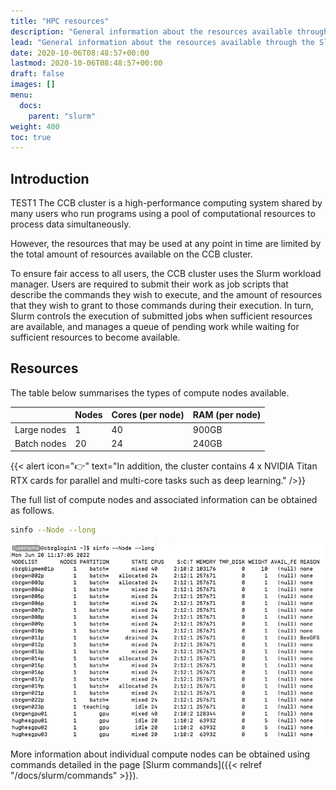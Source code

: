 ```yaml
---
title: "HPC resources"
description: "General information about the resources available through the Slurm workload management system on the CCB cluster."
lead: "General information about the resources available through the Slurm workload management system on the CCB cluster."
date: 2020-10-06T08:48:57+00:00
lastmod: 2020-10-06T08:48:57+00:00
draft: false
images: []
menu:
  docs:
    parent: "slurm"
weight: 400
toc: true
---
```


## Introduction
TEST1
The CCB cluster is a high-performance computing system shared by many users
who run programs using a pool of computational resources to process data
simultaneously.

However, the resources that may be used at any point in time are limited
by the total amount of resources available on the CCB cluster.

To ensure fair access to all users, the CCB cluster uses the Slurm workload
manager.
Users are required to submit their work as job scripts that describe the
commands they wish to execute, and the amount of resources that they wish
to grant to those commands during their execution.
In turn, Slurm controls the execution of submitted jobs when sufficient
resources are available, and manages a queue of pending work while waiting
for sufficient resources to become available.

## Resources

The table below summarises the types of compute nodes available.

|             | Nodes | Cores (per node) | RAM (per node) |
|-------------|-------|------------------|----------------|
| Large nodes | 1     | 40               | 900GB          |
| Batch nodes | 20    | 24               | 240GB          |

{{< alert icon="👉" text="In addition, the cluster contains 4 x NVIDIA Titan RTX cards for parallel and multi-core tasks such as deep learning." />}}

The full list of compute nodes and associated information can be obtained as follows.

```bash
sinfo --Node --long
```

![Example output of the `sinfo --Node --long` command.](sinfo-node-long-screenshot.png)

More information about individual compute nodes can be obtained using commands detailed
in the page [Slurm commands]({{< relref "/docs/slurm/commands" >}}).

<!-- Link definitions -->
